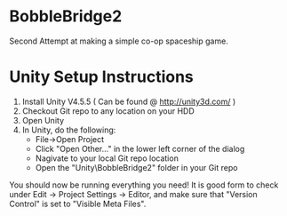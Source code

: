 BobbleBridge2
=============

Second Attempt at making a simple co-op spaceship game. 


Unity Setup Instructions
========================

1. Install Unity V4.5.5 ( Can be found @ http://unity3d.com/ )
2. Checkout Git repo to any location on your HDD
3. Open Unity
4. In Unity, do the following:
   * File->Open Project
   * Click "Open Other..." in the lower left corner of the dialog
   * Nagivate to your local Git repo location
   * Open the "Unity\BobbleBridge2" folder in your Git repo

You should now be running everything you need! It is good form to check under Edit -> Project Settings -> Editor, and make sure that "Version Control" is set to "Visible Meta Files". 